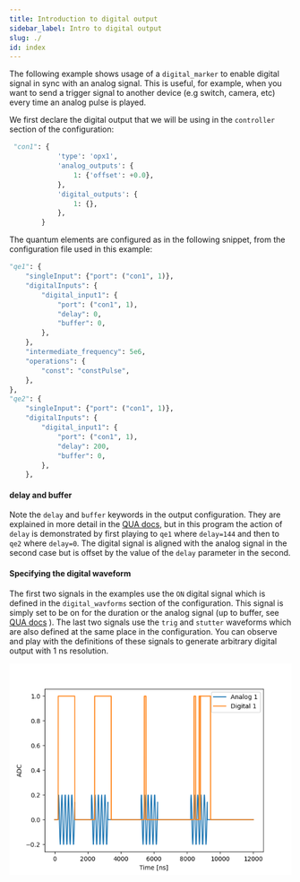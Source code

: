 ```yaml
---
title: Introduction to digital output
sidebar_label: Intro to digital output
slug: ./
id: index
---
```


The following example shows usage of a `digital_marker` to enable digital signal in sync with
an analog signal. This is useful, for example, when you want to send a trigger signal to 
another device (e.g switch, camera, etc) every time an analog pulse is played. 

We first declare the digital output that we will be using in the `controller` section of the configuration:
```python
 "con1": {
            'type': 'opx1',
            'analog_outputs': {
                1: {'offset': +0.0},
            },
            'digital_outputs': {
                1: {},
            },
        }
```

The quantum elements are configured as in the following snippet, from the configuration file used in this example:
```python
"qe1": {
    "singleInput": {"port": ("con1", 1)},
    "digitalInputs": {
        "digital_input1": {
            "port": ("con1", 1),
            "delay": 0,
            "buffer": 0,
        },
    },
    "intermediate_frequency": 5e6,
    "operations": {
        "const": "constPulse",
    },
},
"qe2": {
    "singleInput": {"port": ("con1", 1)},
    "digitalInputs": {
        "digital_input1": {
            "port": ("con1", 1),
            "delay": 200,
            "buffer": 0,
        },
    },
```

#### delay and buffer

Note the `delay` and `buffer` keywords in the output configuration. They are explained in more detail in the 
[QUA docs](https://qm-docs.qualang.io/introduction/qua_overview#digital-waveform-manipulations), but in this program the action of `delay` is demonstrated by first playing to `qe1` where `delay=144` 
and then to `qe2` where `delay=0`. The digital signal is aligned with the analog signal in the second case but is 
offset by the value of the `delay` parameter in the second. 

#### Specifying the digital waveform

The first two signals in the examples use the `ON` digital signal which is defined in the 
`digital_wavforms` section of the configuration. This signal is simply set to be on for the duration 
or the analog signal (up to buffer, see [QUA docs](https://qm-docs.qualang.io/introduction/qua_overview#defining-digital-pulses) ). The last two signals use the `trig` and `stutter` waveforms
which are also defined at the same place in the configuration. You can observe and play with the definitions of these
signals to generate arbitrary digital output with 1 ns resolution.

![digital_out_example](digital_out_example.png "digital signal output samples")

